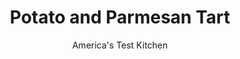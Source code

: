 ---
layout: ../../layouts/MarkdownPostLayout.astro
title: Potato and Parmesan Tart
author: America's Test Kitchen
pubDate: 2023-03-15
description: "Tarts arent just for dessert. This beautiful, savory side dish proves the point."
image_url: https://res.cloudinary.com/hksqkdlah/image/upload/ar_1:1,c_fill,dpr_2.0,f_auto,fl_lossy.progressive.strip_profile,g_faces:auto,q_auto:low,w_344/SFS_PotatoParmesanTart_025_bsgtk3
tags: ["Main Courses","Potatoes","Cheese","Vegetarian","Savory Pies & Tarts","Thanksgiving","Cookbook Collection"]
calories: 3461
protein: 12
carbohydrates: 32
fats: 
fiber: 1
ingredients: ["1 1/2 cups (7½ ounces), all-purpose flour","1 teaspoon, table salt, divided","10 tablespoons, unsalted butter, cut into ½-inch pieces and chilled","6-7 tablespoons, ice water","4 ounces, cream cheese","2 ounces, Parmesan cheese, grated (1 cup), divided","2 tablespoons, extra-virgin olive oil","2 teaspoons, Dijon mustard","1 1/2 teaspoons, minced fresh rosemary, divided","1/4 teaspoon, pepper","1 , large egg, separated","1 pound, russet potatoes, peeled and sliced ⅛-inch thick","1 , shallot, sliced thin"]
serves: 8
time: "2¾ hours, plus 30 minutes cooling"
instructions: ["Process flour and ½ teaspoon salt in food processor until combined, about 3 seconds. Scatter butter over top and pulse until mixture resembles coarse crumbs, about 10 pulses. Add 6 tablespoons ice water and process until almost no dry flour remains, about 10 seconds, scraping down sides of bowl after 5 seconds. Add up to 1 additional tablespoon ice water if dough doesn't come together.","Turn out dough onto lightly floured counter, form into 4-inch square, wrap tightly in plastic wrap, and refrigerate for 1 hour. (Wrapped dough can be refrigerated for up to 2 days or frozen for up to 1 month.)","Adjust oven rack to lower-middle position and heat oven to 375 degrees. Line rimmed baking sheet with parchment paper. Let chilled dough sit on counter to soften slightly before rolling, about 10 minutes. Roll dough into 14 by 11-inch rectangle on lightly floured counter, then transfer to prepared sheet.","Microwave cream cheese in large bowl until softened, 20 to 30 seconds. Whisk in ½ cup Parmesan, oil, mustard, 1 teaspoon rosemary, pepper, and remaining ½ teaspoon salt until combined, about 20 seconds. Whisk in egg yolk. Add potatoes and shallot to cream cheese mixture and stir to thoroughly coat potatoes.","Transfer filling to center of dough. Press filling into even layer, leaving 2-inch border on all sides. Sprinkle 6 tablespoons Parmesan and remaining ½ teaspoon rosemary over filling.","Grasp 1 long side of dough and fold about 1½ inches over filling. Repeat with opposing long side. Fold in short sides of dough, overlapping corners of dough to secure. Lightly beat egg white and brush over folded crust (you won't need it all). Sprinkle remaining 2 tablespoons Parmesan over crust.","Bake until crust and filling are golden brown and potatoes meet little resistance when poked with fork, about 45 minutes. Transfer sheet to wire rack and let tart cool for 10 minutes. Using metal spatula, loosen tart from parchment and carefully slide onto wire rack; let cool until just warm, about 20 minutes. Cut into slices and serve warm."]
nutrition: ["330 mg Potassium","224 mg Phosphorus","256 mg Calcium","2 mg Iron","31 mg Magnesium","373 mg Sodium","1 mg Zinc","28 g Fat","2 mg Niacin (B3)","9 g Monounsaturated","1 g Polyunsaturated","3 mg Vitamin C","89 mg Cholesterol","15 g Saturated","1 g Fiber","40 µg Folic acid","23 µg Folate (food)","1 g Sugars","5 µg Vitamin K","84 g Water","32 g Carbs","93 µg Folate equivalent (total)","12 g Protein","1 mg Vitamin E","222 µg Vitamin A","432 kcal Energy","3461 calories"]
notes: "A mandoline makes quick work of evenly slicing the potatoes. We use russet potatoes for their starchiness here, but you can substitute Yukon Gold potatoes, if desired."
---